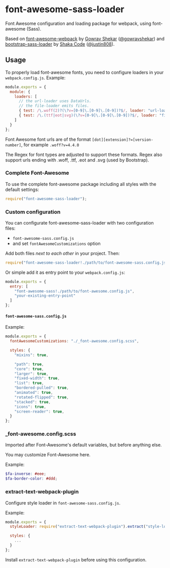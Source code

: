font-awesome-sass-loader
========================

Font Awesome configuration and loading package for webpack, using font-awesome (Sass).

Based on [font-awesome-webpack](https://github.com/gowravshekar/font-awesome-webpack) by [Gowrav Shekar](https://github.com/gowravshekar) ([@gowravshekar](https://www.npmjs.com/~gowravshekar)) and [bootstrap-sass-loader](https://github.com/shakacode/bootstrap-sass-loader/) by [Shaka Code](https://github.com/shakacode) ([@justin808](https://www.npmjs.com/~justin808)).

Usage
-----

To properly load font-awesome fonts, you need to configure loaders in your `webpack.config.js`. Example:

``` javascript
module.exports = {
  module: {
    loaders: [
      // the url-loader uses DataUrls.
      // the file-loader emits files.
      { test: /\.woff(2)?(\?v=[0-9]\.[0-9]\.[0-9])?$/, loader: "url-loader?limit=10000&mimetype=application/font-woff" },
      { test: /\.(ttf|eot|svg)(\?v=[0-9]\.[0-9]\.[0-9])?$/, loader: "file-loader" }
    ]
  }
};
```

Font Awesome font urls are of the format `[dot][extension]?=[version-number]`, for example `.woff?v=4.4.0`

The Regex for font types are adjusted to support these formats. Regex also support urls ending with .woff, .ttf, .eot and .svg (used by Bootstrap).

### Complete Font-Awesome

To use the complete font-awesome package including all styles with the default settings:

``` javascript
require("font-awesome-sass-loader");
```

### Custom configuration

You can configurate font-awesome-sass-loader with two configuration files:

* `font-awesome-sass.config.js`
* and set `fontAwesomeCustomizations` option

Add both files *next to each other* in your project. Then:

``` javascript
require("font-awesome-sass-loader!./path/to/font-awesome-sass.config.js");
```

Or simple add it as entry point to your `webpack.config.js`:

``` javascript
module.exports = {
  entry: [
    "font-awesome-sass!./path/to/font-awesome.config.js",
    "your-existing-entry-point"
  ]
};
```

#### `font-awesome-sass.config.js`

Example:

``` javascript
module.exports = {
  fontAwesomeCustomizations: "./_font-awesome.config.scss",

  styles: {
    "mixins": true,

    "path": true,
    "core": true,
    "larger": true,
    "fixed-width": true,
    "list": true,
    "bordered-pulled": true,
    "animated": true,
    "rotated-flipped": true,
    "stacked": true,
    "icons": true,
    "screen-reader": true,
  }
};
```

### _font-awesome.config.scss

Imported after Font-Awesome's default variables, but before anything else.

You may customize Font-Awesome here.

Example:

``` scss
$fa-inverse: #eee;
$fa-border-color: #ddd;
```

### extract-text-webpack-plugin

Configure style loader in `font-awesome-sass.config.js`.

Example:

``` javascript
module.exports = {
  styleLoader: require("extract-text-webpack-plugin").extract("style-loader", "css-loader!sass-loader"),

  styles: {
    ...
  }
};
```

Install `extract-text-webpack-plugin` before using this configuration.
